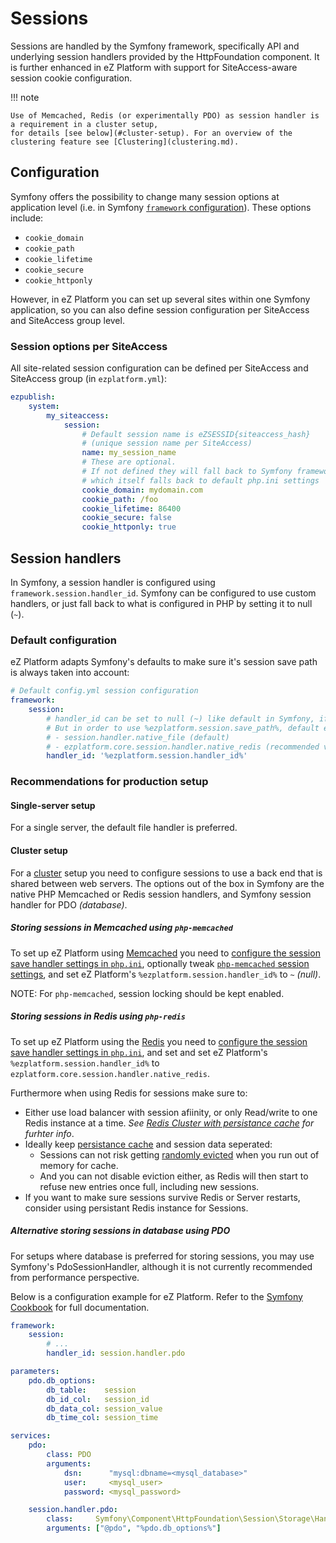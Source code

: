 # Sessions

Sessions are handled by the Symfony framework, specifically API and underlying session handlers provided by the HttpFoundation component.
It is further enhanced in eZ Platform with support for SiteAccess-aware session cookie configuration.

!!! note

    Use of Memcached, Redis (or experimentally PDO) as session handler is a requirement in a cluster setup,
    for details [see below](#cluster-setup). For an overview of the clustering feature see [Clustering](clustering.md).

## Configuration

Symfony offers the possibility to change many session options at application level
(i.e. in Symfony [`framework` configuration](https://symfony.com/doc/3.4/reference/configuration/framework.html#session)).
These options include:

- `cookie_domain`
- `cookie_path`
- `cookie_lifetime`
- `cookie_secure`
- `cookie_httponly`

However, in eZ Platform you can set up several sites within one Symfony application,
so you can also define session configuration per SiteAccess and SiteAccess group level.

### Session options per SiteAccess

All site-related session configuration can be defined per SiteAccess and SiteAccess group (in `ezplatform.yml`):

``` yaml
ezpublish:
    system:
        my_siteaccess:
            session:
                # Default session name is eZSESSID{siteaccess_hash}
                # (unique session name per SiteAccess)
                name: my_session_name
                # These are optional. 
                # If not defined they will fall back to Symfony framework configuration, 
                # which itself falls back to default php.ini settings
                cookie_domain: mydomain.com
                cookie_path: /foo
                cookie_lifetime: 86400
                cookie_secure: false
                cookie_httponly: true
```

## Session handlers

In Symfony, a session handler is configured using `framework.session.handler_id`.
Symfony can be configured to use custom handlers, or just fall back to what is configured in PHP by setting it to null (`~`).

### Default configuration

eZ Platform adapts Symfony's defaults to make sure it's session save path is always taken into account:

``` yaml
# Default config.yml session configuration
framework:
    session:
        # handler_id can be set to null (~) like default in Symfony, if so will use default session handler from php.ini
        # But in order to use %ezplatform.session.save_path%, default eZ Platform instead sets %ezplatform.session.handler_id% to:
        # - session.handler.native_file (default)
        # - ezplatform.core.session.handler.native_redis (recommended value for Cluster usage, using php-redis session handler )
        handler_id: '%ezplatform.session.handler_id%'
```

### Recommendations for production setup

#### Single-server setup

For a single server, the default file handler is preferred.

#### Cluster setup

For a [cluster](clustering.md) setup you need to configure sessions to use a back end that is shared between web servers.
The options out of the box in Symfony are the native PHP Memcached or Redis session handlers, and Symfony session handler for PDO _(database)_.

##### Storing sessions in Memcached using `php-memcached`

To set up eZ Platform using [Memcached](https://pecl.php.net/package/memcached) you need to [configure the session save handler settings in `php.ini`](http://php.net/manual/en/memcached.sessions.php), optionally tweak [`php-memcached` session settings](http://php.net/manual/en/memcached.configuration.php), and set eZ Platform's `%ezplatform.session.handler_id%`
to `~` _(null)_.

NOTE: For `php-memcached`, session locking should be kept enabled.

##### Storing sessions in Redis using `php-redis`

To set up eZ Platform using the [Redis](https://pecl.php.net/package/redis)
you need to [configure the session save handler settings in `php.ini`](https://github.com/phpredis/phpredis#php-session-handler),
and set and set eZ Platform's `%ezplatform.session.handler_id%` to `ezplatform.core.session.handler.native_redis`.

Furthermore when using Redis for sessions make sure to:
- Either use load balancer with session afiinity, or only Read/write to one Redis instance at a time. _See [Redis Cluster with persistance cache](persistence_cache.md) for furhter info_.
- Ideally keep [persistance cache](persistence_cache.md) and session data seperated:
  - Sessions can not risk getting [randomly evicted](https://redis.io/topics/lru-cache#eviction-policies) when you run out of memory for cache.
  - And you can not disable eviction either, as Redis will then start to refuse new entries once full, including new sessions.
- If you want to make sure sessions survive Redis or Server restarts, consider using persistant Redis instance for Sessions.

##### Alternative storing sessions in database using PDO

For setups where database is preferred for storing sessions, you may use Symfony's PdoSessionHandler,
although it is not currently recommended from performance perspective.

Below is a configuration example for eZ Platform. Refer to the [Symfony Cookbook](http://symfony.com/doc/3.4/doctrine/pdo_session_storage.html) for full documentation.

``` yaml
framework:
    session:
        # ...
        handler_id: session.handler.pdo

parameters:
    pdo.db_options:
        db_table:    session
        db_id_col:   session_id
        db_data_col: session_value
        db_time_col: session_time

services:
    pdo:
        class: PDO
        arguments:
            dsn:      "mysql:dbname=<mysql_database>"
            user:     <mysql_user>
            password: <mysql_password>

    session.handler.pdo:
        class:     Symfony\Component\HttpFoundation\Session\Storage\Handler\PdoSessionHandler
        arguments: ["@pdo", "%pdo.db_options%"]
```
